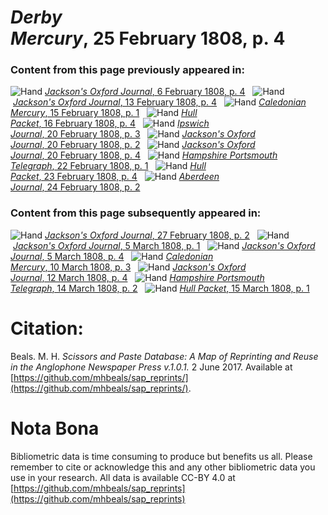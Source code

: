# *Derby Mercury*, 25 February 1808, p. 4  
  
### Content from this page previously appeared in:  
![Hand](http://scissorsandpaste.net/wp-content/uploads/2017/06/smallhandpointer.png) [*Jackson's Oxford Journal*, 6 February 1808, p. 4](https://mhbeals.github.io/sap_html/Jackson's-Oxford-Journal/Jackson's-Oxford-Journal-6-February-1808-p-4)  
![Hand](http://scissorsandpaste.net/wp-content/uploads/2017/06/smallhandpointer.png) [*Jackson's Oxford Journal*, 13 February 1808, p. 4](https://mhbeals.github.io/sap_html/Jackson's-Oxford-Journal/Jackson's-Oxford-Journal-13-February-1808-p-4)  
![Hand](http://scissorsandpaste.net/wp-content/uploads/2017/06/smallhandpointer.png) [*Caledonian Mercury*, 15 February 1808, p. 1](https://mhbeals.github.io/sap_html/Caledonian-Mercury/Caledonian-Mercury-15-February-1808-p-1)  
![Hand](http://scissorsandpaste.net/wp-content/uploads/2017/06/smallhandpointer.png) [*Hull Packet*, 16 February 1808, p. 4](https://mhbeals.github.io/sap_html/Hull-Packet/Hull-Packet-16-February-1808-p-4)  
![Hand](http://scissorsandpaste.net/wp-content/uploads/2017/06/smallhandpointer.png) [*Ipswich Journal*, 20 February 1808, p. 3](https://mhbeals.github.io/sap_html/Ipswich-Journal/Ipswich-Journal-20-February-1808-p-3)  
![Hand](http://scissorsandpaste.net/wp-content/uploads/2017/06/smallhandpointer.png) [*Jackson's Oxford Journal*, 20 February 1808, p. 2](https://mhbeals.github.io/sap_html/Jackson's-Oxford-Journal/Jackson's-Oxford-Journal-20-February-1808-p-2)  
![Hand](http://scissorsandpaste.net/wp-content/uploads/2017/06/smallhandpointer.png) [*Jackson's Oxford Journal*, 20 February 1808, p. 4](https://mhbeals.github.io/sap_html/Jackson's-Oxford-Journal/Jackson's-Oxford-Journal-20-February-1808-p-4)  
![Hand](http://scissorsandpaste.net/wp-content/uploads/2017/06/smallhandpointer.png) [*Hampshire Portsmouth Telegraph*, 22 February 1808, p. 1](https://mhbeals.github.io/sap_html/Hampshire-Portsmouth-Telegraph/Hampshire-Portsmouth-Telegraph-22-February-1808-p-1)  
![Hand](http://scissorsandpaste.net/wp-content/uploads/2017/06/smallhandpointer.png) [*Hull Packet*, 23 February 1808, p. 4](https://mhbeals.github.io/sap_html/Hull-Packet/Hull-Packet-23-February-1808-p-4)  
![Hand](http://scissorsandpaste.net/wp-content/uploads/2017/06/smallhandpointer.png) [*Aberdeen Journal*, 24 February 1808, p. 2](https://mhbeals.github.io/sap_html/Aberdeen-Journal/Aberdeen-Journal-24-February-1808-p-2)  
  
### Content from this page subsequently appeared in:  
![Hand](http://scissorsandpaste.net/wp-content/uploads/2017/06/smallhandpointer.png) [*Jackson's Oxford Journal*, 27 February 1808, p. 2](https://mhbeals.github.io/sap_html/Jackson's-Oxford-Journal/Jackson's-Oxford-Journal-27-February-1808-p-2)  
![Hand](http://scissorsandpaste.net/wp-content/uploads/2017/06/smallhandpointer.png) [*Jackson's Oxford Journal*, 5 March 1808, p. 1](https://mhbeals.github.io/sap_html/Jackson's-Oxford-Journal/Jackson's-Oxford-Journal-5-March-1808-p-1)  
![Hand](http://scissorsandpaste.net/wp-content/uploads/2017/06/smallhandpointer.png) [*Jackson's Oxford Journal*, 5 March 1808, p. 4](https://mhbeals.github.io/sap_html/Jackson's-Oxford-Journal/Jackson's-Oxford-Journal-5-March-1808-p-4)  
![Hand](http://scissorsandpaste.net/wp-content/uploads/2017/06/smallhandpointer.png) [*Caledonian Mercury*, 10 March 1808, p. 3](https://mhbeals.github.io/sap_html/Caledonian-Mercury/Caledonian-Mercury-10-March-1808-p-3)  
![Hand](http://scissorsandpaste.net/wp-content/uploads/2017/06/smallhandpointer.png) [*Jackson's Oxford Journal*, 12 March 1808, p. 4](https://mhbeals.github.io/sap_html/Jackson's-Oxford-Journal/Jackson's-Oxford-Journal-12-March-1808-p-4)  
![Hand](http://scissorsandpaste.net/wp-content/uploads/2017/06/smallhandpointer.png) [*Hampshire Portsmouth Telegraph*, 14 March 1808, p. 2](https://mhbeals.github.io/sap_html/Hampshire-Portsmouth-Telegraph/Hampshire-Portsmouth-Telegraph-14-March-1808-p-2)  
![Hand](http://scissorsandpaste.net/wp-content/uploads/2017/06/smallhandpointer.png) [*Hull Packet*, 15 March 1808, p. 1](https://mhbeals.github.io/sap_html/Hull-Packet/Hull-Packet-15-March-1808-p-1)  


# Citation: 

Beals. M. H. *Scissors and Paste Database: A Map of Reprinting and Reuse in the Anglophone Newspaper Press v.1.0.1.* 2 June 2017. Available at [https://github.com/mhbeals/sap_reprints/](https://github.com/mhbeals/sap_reprints/). 

# Nota Bona

Bibliometric data is time consuming to produce but benefits us all. Please remember to cite or acknowledge this and any other bibliometric data you use in your research. All data is available CC-BY 4.0 at [https://github.com/mhbeals/sap_reprints](https://github.com/mhbeals/sap_reprints)